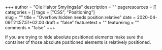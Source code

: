 +++
author = "Ole Halvor Smylingsås"
description = ""
pageresources = []
categories = []
tags = ["CSS", "Positioning"]     
slug = ""
title = "Overflow:hidden needs position:relative"
date = 2020-04-09T21:57:51+02:00
draft = "false"
featuretext = ""
featureimg = ""
comments = "false"
+++

If you are trying to hide absolute positioned elements make sure the container of those absolute positioned elements is relatively positioned.